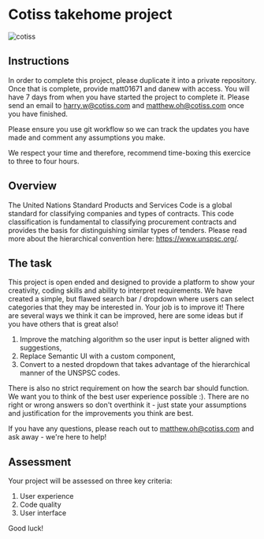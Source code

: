 # Cotiss takehome project
![cotiss](https://img.shields.io/badge/cotiss-restoring%20the%20balance%20of%20powers-blue.svg)

## Instructions

In order to complete this project, please duplicate it into a private repository.
Once that is complete, provide matt01671 and danew with access. You will have
7 days from when you have started the project to complete it. Please send an 
email to harry.w@cotiss.com and matthew.oh@cotiss.com once you have finished.

Please ensure you use git workflow so we can track the updates you have made and
comment any assumptions you make.

We respect your time and therefore, recommend time-boxing this exercice to three to four hours.

## Overview

The United Nations Standard Products and Services Code is a global standard
for classifying companies and types of contracts. This code classification is fundamental to 
classifying procurement contracts and provides the basis for distinguishing similar types of tenders.
Please read more about the hierarchical convention here: https://www.unspsc.org/.

## The task

This project is open ended and designed to provide a platform to show your creativity,
coding skills and ability to interpret requirements. We have created a simple, but
flawed search bar / dropdown where users can select categories that they may be interested in.
Your job is to improve it! There are several ways we think it can be improved, here are some
ideas but if you have others that is great also!
1. Improve the matching algorithm so the user input is better aligned with suggestions,
2. Replace Semantic UI with a custom component,
3. Convert to a nested dropdown that takes advantage of the hierarchical manner of the UNSPSC codes.

There is also no strict requirement on how the search bar should
function. We want you to think of the best user experience possible :). There are no right
or wrong answers so don't overthink it - just state your assumptions and justification for the 
improvements you think are best.

If you have any questions, please reach out to matthew.oh@cotiss.com and ask away - 
we're here to help!

## Assessment

Your project will be assessed on three key criteria:
1. User experience
2. Code quality
3. User interface

Good luck!
